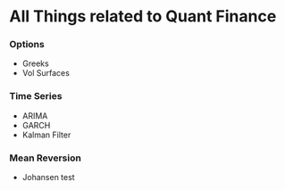 # All Things related to Quant Finance

### Options
- Greeks
- Vol Surfaces

### Time Series
- ARIMA
- GARCH
- Kalman Filter

### Mean Reversion
- Johansen test

